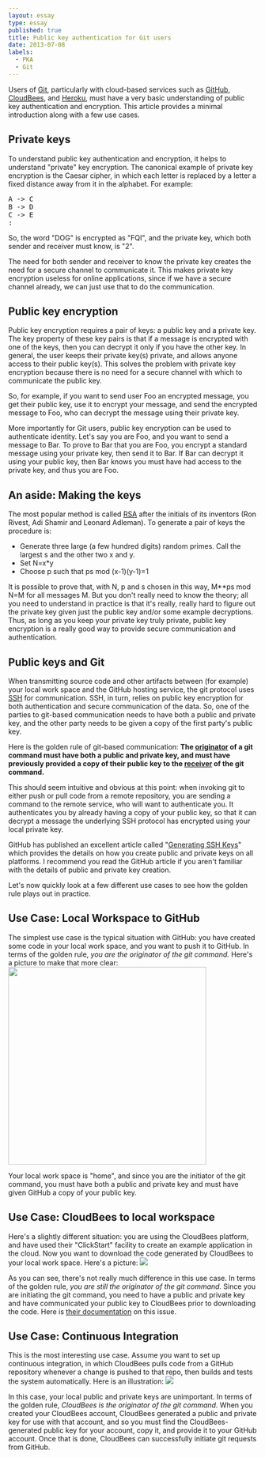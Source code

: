 ```yaml
---
layout: essay
type: essay
published: true
title: Public key authentication for Git users
date: 2013-07-08
labels:
  - PKA
  - Git
---
```


Users of <a href="http://git-scm.com/">Git</a>, particularly with cloud-based services such as <a href="https://github.com/">GitHub</a>, <a href="http://cloudbees.com">CloudBees</a>, and <a href="http://heroku.com">Heroku</a>, must have a very basic understanding of public key authentication and encryption. This article provides a minimal introduction along with a few use cases.

<h2>Private keys</h2>
To understand public key authentication and encryption, it helps to understand "private" key encryption. The canonical example of private key encryption is the Caesar cipher, in which each letter is replaced by a letter a fixed distance away from it in the alphabet. For example:

<pre>
A -&gt; C
B -&gt; D
C -&gt; E
:
</pre>

So, the word "DOG" is encrypted as "FQI", and the private key, which both sender and receiver must know, is "2".

The need for both sender and receiver to know the private key creates the need for a secure channel to communicate it. This makes private key encryption useless for online applications, since if we have a secure channel already, we can just use that to do the communication.
<h2>Public key encryption</h2>
Public key encryption requires a pair of keys: a public key and a private key. The key property of these key pairs is that if a message is encrypted with one of the keys, then you can decrypt it only if you have the other key. In general, the user keeps their private key(s) private, and allows anyone access to their public key(s). This solves the problem with private key encryption because there is no need for a secure channel with which to communicate the public key.

So, for example, if you want to send user Foo an encrypted message, you get their public key, use it to encrypt your message, and send the encrypted message to Foo, who can decrypt the message using their private key.

More importantly for Git users, public key encryption can be used to authenticate identity. Let's say you are Foo, and you want to send a message to Bar.  To prove to Bar that you are Foo, you encrypt a standard message using your private key, then send it to Bar. If Bar can decrypt it using your public key, then Bar knows you must have had access to the private key, and thus you are Foo.
<h2>An aside: Making the keys</h2>
The most popular method is called <a href="http://en.wikipedia.org/wiki/RSA_(algorithm)">RSA</a> after the initials of its inventors (Ron Rivest, Adi Shamir and Leonard Adleman). To generate a pair of keys the procedure is:
<ul>
	<li>Generate three large (a few hundred digits) random primes. Call the largest s and the other two x and y.</li>
	<li>Set N=x*y</li>
	<li>Choose p such that ps mod (x-1)(y-1)=1</li>
</ul>
It is possible to prove that, with N, p and s chosen in this way, M**ps mod N=M for all messages M. But you don't really need to know the theory; all you need to understand in practice is that it's really, really hard to figure out the private key given just the public key and/or some example decryptions.  Thus, as long as you keep your private key truly private, public key encryption is a really good way to provide secure communication and authentication.
<h2>Public keys and Git</h2>
When transmitting source code and other artifacts between (for example) your local work space and the GitHub hosting service, the git protocol uses <a href="http://en.wikipedia.org/wiki/Secure_Shell">SSH</a> for communication.  SSH, in turn, relies on public key encryption for both authentication and secure communication of the data.  So, one of the parties to git-based communication needs to have both a public and private key, and the other party needs to be given a copy of the first party's public key.

Here is the golden rule of git-based communication:  <strong>The <span style="text-decoration:underline;">originator</span> of a git command must have both a public and private key, and must have previously provided a copy of their public key to the <span style="text-decoration:underline;">receiver</span> of the git command.</strong>

This should seem intuitive and obvious at this point: when invoking git to either push or pull code from a remote repository, you are sending a command to the remote service, who will want to authenticate you.   It authenticates you by already having a copy of your public key, so that it can decrypt a message the underlying SSH protocol has encrypted using your local private key.

GitHub has published an excellent article called "<a href="https://help.github.com/articles/generating-ssh-keys">Generating SSH Keys</a>" which provides the details on how you create public and private keys on all platforms. I recommend you read the GitHub article if you aren't familiar with the details of public and private key creation.

Let's now quickly look at a few different use cases to see how the golden rule plays out in practice.
<h2>Use Case:  Local Workspace to GitHub</h2>
The simplest use case is the typical situation with GitHub:  you have created some code in your local work space, and you want to push it to GitHub.  In terms of the golden rule, <em>you are the originator of the git command.  </em>Here's a picture to make that more clear:

<img width="400px" class="img-fluid" src="{{ site.baseurl }}/img/pka-github.png">

Your local work space is "home", and since you are the initiator of the git command, you must have both a public and private key and must have given GitHub a copy of your public key.
<h2>Use Case: CloudBees to local workspace</h2>
Here's a slightly different situation: you are using the CloudBees platform, and have used their "ClickStart" facility to create an example application in the cloud. Now you want to download the code generated by CloudBees  to your local work space.   Here's a picture:

<img class="img-fluid" src="{{ site.baseurl }}/img/pka-github-2.png">

As you can see, there's not really much difference in this use case.   In terms of the golden rule, <em>you are still the originator of the git command. </em>Since you are initiating the git command, you need to have a public and private key and have communicated your public key to CloudBees prior to downloading the code.   Here is <a href="http://wiki.cloudbees.com/bin/view/DEV/How+to+set+your+Public+Key+for+Git+Access">their documentation</a> on this issue.
<h2>Use Case: Continuous Integration</h2>
This is the most interesting use case.  Assume you want to set up continuous integration, in which CloudBees pulls code from a GitHub repository whenever a change is pushed to that repo, then builds and tests the system automatically.  Here is an illustration:

<img class="img-fluid" src="{{ site.baseurl }}/img/pka-github-3.png">

In this case, your local public and private keys are unimportant.  In terms of the golden rule, <em>CloudBees is the originator of the git command. </em>When you created your CloudBees account, CloudBees generated a public and private key for use with that account, and so you must find  the CloudBees-generated public key for your account, copy it, and provide it to your GitHub account. Once that is done,  CloudBees can successfully initiate git requests from GitHub.
